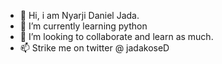 - 👋 Hi, i am Nyarji Daniel Jada. 
- 🌱 I’m currently learning python 
- 💞️ I’m looking to collaborate and learn as much.
- 📫 Strike me on twitter @ jadakoseD

<!---
Jadashi97/Jadashi97 is a ✨ special ✨ repository because its `README.md` (this file) appears on your GitHub profile.
You can click the Preview link to take a look at your changes.
--->
